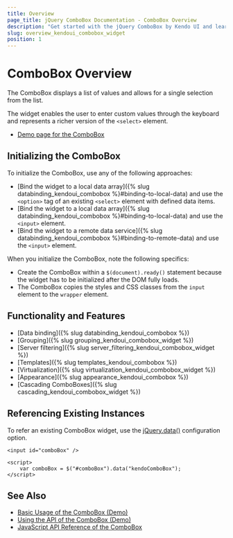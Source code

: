 ```yaml
---
title: Overview
page_title: jQuery ComboBox Documentation - ComboBox Overview
description: "Get started with the jQuery ComboBox by Kendo UI and learn how to create, initialize, and enable the widget."
slug: overview_kendoui_combobox_widget
position: 1
---
```


# ComboBox Overview

The ComboBox displays a list of values and allows for a single selection from the list.

The widget enables the user to enter custom values through the keyboard and represents a richer version of the `<select>` element.

* [Demo page for the ComboBox](https://demos.telerik.com/kendo-ui/combobox/index)

## Initializing the ComboBox

To initialize the ComboBox, use any of the following approaches:

* [Bind the widget to a local data array]({% slug databinding_kendoui_combobox %}#binding-to-local-data) and use the `<option>` tag of an existing `<select>` element with defined data items.
* [Bind the widget to a local data array]({% slug databinding_kendoui_combobox %}#binding-to-local-data) and use the `<input>` element.
* [Bind the widget to a remote data service]({% slug databinding_kendoui_combobox %}#binding-to-remote-data) and use the `<input>` element.

When you initialize the ComboBox, note the following specifics:
* Create the ComboBox within a `$(document).ready()` statement because the widget has to be initialized after the DOM fully loads.
* The ComboBox copies the styles and CSS classes from the `input` element to the `wrapper` element.

## Functionality and Features

* [Data binding]({% slug databinding_kendoui_combobox %})
* [Grouping]({% slug grouping_kendoui_combobox_widget %})
* [Server filtering]({% slug server_filtering_kendoui_combobox_widget %})
* [Templates]({% slug templates_kendoui_combobox %})
* [Virtualization]({% slug virtualization_kendoui_combobox_widget %})
* [Appearance]({% slug appearance_kendoui_combobox %})
* [Cascading ComboBoxes]({% slug cascading_kendoui_combobox_widget %})

## Referencing Existing Instances

To refer an existing ComboBox widget, use the [jQuery.data()](https://api.jquery.com/jQuery.data/) configuration option.

    <input id="comboBox" />

    <script>
        var comboBox = $("#comboBox").data("kendoComboBox");
    </script>

## See Also

* [Basic Usage of the ComboBox (Demo)](https://demos.telerik.com/kendo-ui/combobox/index)
* [Using the API of the ComboBox (Demo)](https://demos.telerik.com/kendo-ui/combobox/api)
* [JavaScript API Reference of the ComboBox](/api/javascript/ui/combobox)
